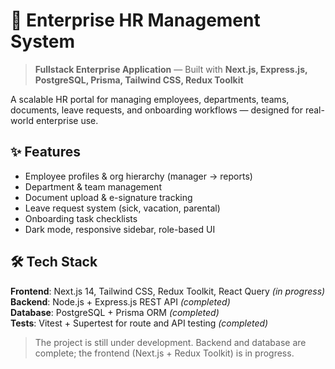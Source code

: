 # 🏢 Enterprise HR Management System

> **Fullstack Enterprise Application** — Built with **Next.js, Express.js, PostgreSQL, Prisma, Tailwind CSS, Redux Toolkit**

A scalable HR portal for managing employees, departments, teams, documents, leave requests, and onboarding workflows — designed for real-world enterprise use.

## ✨ Features

- Employee profiles & org hierarchy (manager → reports)
- Department & team management
- Document upload & e-signature tracking
- Leave request system (sick, vacation, parental)
- Onboarding task checklists
- Dark mode, responsive sidebar, role-based UI

## 🛠️ Tech Stack

**Frontend**: Next.js 14, Tailwind CSS, Redux Toolkit, React Query _(in progress)_  
**Backend**: Node.js + Express.js REST API _(completed)_  
**Database**: PostgreSQL + Prisma ORM _(completed)_  
**Tests**: Vitest + Supertest for route and API testing _(completed)_

> The project is still under development. Backend and database are complete; the frontend (Next.js + Redux Toolkit) is in progress.

